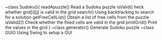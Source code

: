~class Sudoku(){
readApuzzle() Read a Sudoku puzzle 
isValid() heck whether grid[i][j] is valid in the grid
search() Using backtracking to search for a solution
getFreeCellList() Obtain a list of free cells from the puzzle
isValid2() Check whether the fixed cells are valid in the grid
printGrid() Print the values in the grid
}
~class generator() Generate Sudoku puzzle
~class GUI() Using Swing to setup a GUI
